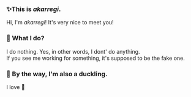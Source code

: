 ### ✨This is *akarregi*.

Hi, I'm *akarregi*! It's very nice to meet you!  

### 📑 What I do?

I do nothing. Yes, in other words,  I dont' do anything.  
If you see me working for something, it's supposed to be the fake one.

### 🦆 By the way, I'm also a duckling.

I love 🦆
